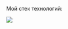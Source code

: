 Мой стек технологий:

<img src="https://img.shields.io/badge/Python-0077b6?style=for-the-badge&logo=Python&logoColor=black"/>

<!---
alwaysseen01/alwaysseen01 is a ✨ special ✨ repository because its `README.md` (this file) appears on your GitHub profile.
You can click the Preview link to take a look at your changes.
--->
